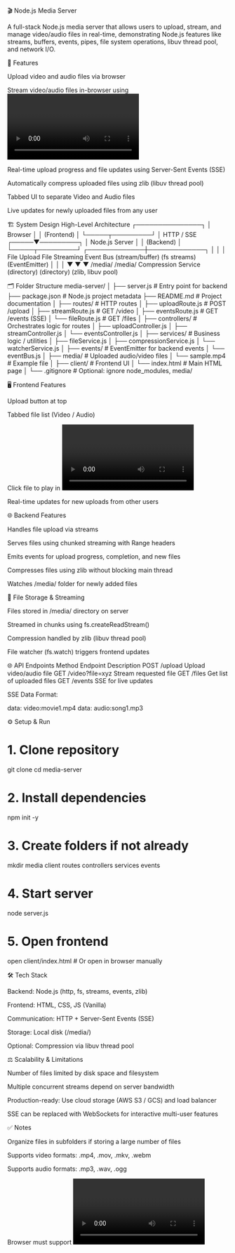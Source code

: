 🎬 Node.js Media Server

A full-stack Node.js media server that allows users to upload, stream, and manage video/audio files in real-time, demonstrating Node.js features like streams, buffers, events, pipes, file system operations, libuv thread pool, and network I/O.

📌 Features

Upload video and audio files via browser

Stream video/audio files in-browser using <video> and <audio>

Real-time upload progress and file updates using Server-Sent Events (SSE)

Automatically compress uploaded files using zlib (libuv thread pool)

Tabbed UI to separate Video and Audio files

Live updates for newly uploaded files from any user

🏗 System Design
High-Level Architecture
          ┌───────────────┐
          │   Browser     │
          │  (Frontend)   │
          └─────┬─────────┘
                │ HTTP / SSE
          ┌─────▼─────────┐
          │ Node.js Server │
          │  (Backend)    │
          └─────┬─────────┘
   ┌─────────────┼─────────────┐
   │             │             │
File Upload   File Streaming  Event Bus
(stream/buffer)   (fs streams) (EventEmitter)
   │             │             │
   ▼             ▼             ▼
 /media/       /media/       Compression Service
(directory)   (directory)   (zlib, libuv pool)

🗂 Folder Structure
media-server/
│
├── server.js                 # Entry point for backend
├── package.json              # Node.js project metadata
├── README.md                 # Project documentation
│
├── routes/                   # HTTP routes
│   ├── uploadRoute.js        # POST /upload
│   ├── streamRoute.js        # GET /video
│   ├── eventsRoute.js        # GET /events (SSE)
│   └── fileRoute.js          # GET /files
│
├── controllers/              # Orchestrates logic for routes
│   ├── uploadController.js
│   ├── streamController.js
│   └── eventsController.js
│
├── services/                 # Business logic / utilities
│   ├── fileService.js
│   ├── compressionService.js
│   └── watcherService.js
│
├── events/                   # EventEmitter for backend events
│   └── eventBus.js
│
├── media/                    # Uploaded audio/video files
│   └── sample.mp4            # Example file
│
├── client/                   # Frontend UI
│   └── index.html            # Main HTML page
│
└── .gitignore                # Optional: ignore node_modules, media/

🖥 Frontend Features

Upload button at top

Tabbed file list (Video / Audio)

Click file to play in <video> or <audio> player

Real-time updates for new uploads from other users

🌐 Backend Features

Handles file upload via streams

Serves files using chunked streaming with Range headers

Emits events for upload progress, completion, and new files

Compresses files using zlib without blocking main thread

Watches /media/ folder for newly added files

📂 File Storage & Streaming

Files stored in /media/ directory on server

Streamed in chunks using fs.createReadStream()

Compression handled by zlib (libuv thread pool)

File watcher (fs.watch) triggers frontend updates

🌐 API Endpoints
Method	Endpoint	Description
POST	/upload	Upload video/audio file
GET	/video?file=xyz	Stream requested file
GET	/files	Get list of uploaded files
GET	/events	SSE for live updates

SSE Data Format:

data: video:movie1.mp4
data: audio:song1.mp3

⚙ Setup & Run
# 1. Clone repository
git clone <repo-url>
cd media-server

# 2. Install dependencies
npm init -y

# 3. Create folders if not already
mkdir media client routes controllers services events

# 4. Start server
node server.js

# 5. Open frontend
open client/index.html  # Or open in browser manually

🛠 Tech Stack

Backend: Node.js (http, fs, streams, events, zlib)

Frontend: HTML, CSS, JS (Vanilla)

Communication: HTTP + Server-Sent Events (SSE)

Storage: Local disk (/media/)

Optional: Compression via libuv thread pool

⚖ Scalability & Limitations

Number of files limited by disk space and filesystem

Multiple concurrent streams depend on server bandwidth

Production-ready: Use cloud storage (AWS S3 / GCS) and load balancer

SSE can be replaced with WebSockets for interactive multi-user features

✅ Notes

Organize files in subfolders if storing a large number of files

Supports video formats: .mp4, .mov, .mkv, .webm

Supports audio formats: .mp3, .wav, .ogg

Browser must support <video> / <audio> streaming